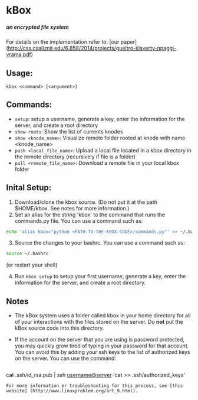 # kBox
##### an encrypted file system

For details on the implementation refer to:
[our paper] (http://css.csail.mit.edu/6.858/2014/projects/gueltro-klaverty-npaggi-vrama.pdf)

## Usage:
`kbox <command> [<argument>]`

## Commands:
- `setup`: setup a username, generate a key, enter the information for the server, and create a root directory
- `show-roots`: Show the list of currents knodes
- `show <knode_name>`: Visualize remote folder rooted at knode with name <knode_name>
- `push <local_file_name>`: Upload a local file located in a kbox directory in the remote directory (recursively if file is a folder)
- `pull <remote_file_name>`: Download a remote file in your local kbox folder

## Inital Setup:
1. Download/clone the kbox source. (Do not put it at the path $HOME/kbox. See notes for more information.)
2. Set an alias for the string 'kbox' to the command that runs the commands.py file. You can use a command such as: 

 ```bash
echo 'alias kbox="python <PATH-TO-THE-KBOX-CODE>/commands.py"' >> ~/.bashrc
```

3. Source the changes to your bashrc. You can use a command such as:

  ```bash
  source ~/.bashrc
  ```
(or restart your shell)

4. Run `kbox setup` to setup your first username, generate a key, enter the information for the server, and create a root directory.

## Notes
* The kBox system uses a folder called kbox in your home directory for all of your interactions with the files stored on the server. Do **not** put the kBox source code into this directory.
* If the account on the server that you are using is password protected, you may quickly grow tired of typing in your password for that account. You can avoid this by adding your ssh keys to the list of authorized keys on the server. You can use the command:

  ```bash
cat .ssh/id_rsa.pub | ssh <username@server> 'cat >> .ssh/authorized_keys'
```
For more information or troubleshooting for this process, see [this website] (http://www.linuxproblem.org/art_9.html).
